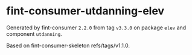 # fint-consumer-utdanning-elev

Generated by fint-consumer `2.2.0` from tag `v3.3.0` on package `elev` and component `utdanning`.

Based on fint-consumer-skeleton refs/tags/v1.1.0.
